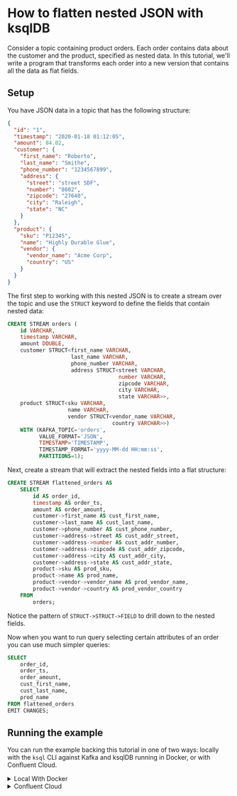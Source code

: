 <!-- title: How to flatten nested JSON with ksqlDB -->
<!-- description: In this tutorial, learn how to flatten nested JSON with ksqlDB, with step-by-step instructions and supporting code. -->

# How to flatten nested JSON with ksqlDB

Consider a topic containing product orders. Each order contains data about the customer and the product, specified as nested data. In this tutorial, we'll write a program that transforms each order into a new version that contains all the data as flat fields.

## Setup

You have JSON data in a topic that has the following structure:
```json
{
  "id": "1",
  "timestamp": "2020-01-18 01:12:05",
  "amount": 84.02,
  "customer": {
    "first_name": "Roberto",
    "last_name": "Smithe",
    "phone_number": "1234567899",
    "address": {
      "street": "street SDF",
      "number": "8602",
      "zipcode": "27640",
      "city": "Raleigh",
      "state": "NC"
    }
  },
  "product": {
    "sku": "P12345",
    "name": "Highly Durable Glue",
    "vendor": {
      "vendor_name": "Acme Corp",
      "country": "US"
    }
  }
}
```
The first step to working with this nested JSON is to create a stream over the topic and use the `STRUCT` keyword to define the fields that contain nested data:
```sql
CREATE STREAM orders (
    id VARCHAR,
    timestamp VARCHAR,
    amount DOUBLE,
    customer STRUCT<first_name VARCHAR,
                    last_name VARCHAR,
                    phone_number VARCHAR,
                    address STRUCT<street VARCHAR,
                                   number VARCHAR,
                                   zipcode VARCHAR,
                                   city VARCHAR,
                                   state VARCHAR>>,
    product STRUCT<sku VARCHAR,
                   name VARCHAR,
                   vendor STRUCT<vendor_name VARCHAR,
                                 country VARCHAR>>)
    WITH (KAFKA_TOPIC='orders',
          VALUE_FORMAT='JSON',
          TIMESTAMP='TIMESTAMP',
          TIMESTAMP_FORMAT='yyyy-MM-dd HH:mm:ss',
          PARTITIONS=1);
```
     
Next, create a stream that will extract the nested fields into a flat structure:

```sql
CREATE STREAM flattened_orders AS
    SELECT
        id AS order_id,
        timestamp AS order_ts,
        amount AS order_amount,
        customer->first_name AS cust_first_name,
        customer->last_name AS cust_last_name,
        customer->phone_number AS cust_phone_number,
        customer->address->street AS cust_addr_street,
        customer->address->number AS cust_addr_number,
        customer->address->zipcode AS cust_addr_zipcode,
        customer->address->city AS cust_addr_city,
        customer->address->state AS cust_addr_state,
        product->sku AS prod_sku,
        product->name AS prod_name,
        product->vendor->vendor_name AS prod_vendor_name,
        product->vendor->country AS prod_vendor_country
    FROM
        orders;
```

Notice the pattern of `STRUCT->STRUCT->FIELD` to drill down to the nested fields.
 
Now when you want to run query selecting certain attributes of an order you can use much simpler queries:

```sql
SELECT
    order_id,
    order_ts,
    order_amount,
    cust_first_name,
    cust_last_name,
    prod_name
FROM flattened_orders
EMIT CHANGES;
```

## Running the example

You can run the example backing this tutorial in one of two ways: locally with the `ksql` CLI against Kafka and ksqlDB running in Docker, or with Confluent Cloud.

<details>
  <summary>Local With Docker</summary>

  ### Prerequisites

  * Docker running via [Docker Desktop](https://docs.docker.com/desktop/) or [Docker Engine](https://docs.docker.com/engine/install/)
  * [Docker Compose](https://docs.docker.com/compose/install/). Ensure that the command `docker compose version` succeeds.

  ### Run the commands

  Clone the `confluentinc/tutorials` GitHub repository (if you haven't already) and navigate to the `tutorials` directory:

  ```shell
  git clone git@github.com:confluentinc/tutorials.git
  cd tutorials
  ```

  Start ksqlDB and Kafka:

  ```shell
  docker compose -f ./docker/docker-compose-ksqldb.yml up -d
  ```

  Next, open the ksqlDB CLI:

  ```shell
  docker exec -it ksqldb-cli ksql http://ksqldb-server:8088
  ```

  Run the following SQL statements to create the `orders` stream backed by Kafka running in Docker and populate it with
  test data.

  ```sql
  CREATE STREAM orders (
      id VARCHAR,
      timestamp VARCHAR,
      amount DOUBLE,
      customer STRUCT<first_name VARCHAR,
                      last_name VARCHAR,
                      phone_number VARCHAR,
                      address STRUCT<street VARCHAR,
                                     number VARCHAR,
                                     zipcode VARCHAR,
                                     city VARCHAR,
                                     state VARCHAR>>,
      product STRUCT<sku VARCHAR,
                     name VARCHAR,
                     vendor STRUCT<vendor_name VARCHAR,
                                   country VARCHAR>>)
      WITH (KAFKA_TOPIC='orders',
            VALUE_FORMAT='JSON',
            TIMESTAMP='TIMESTAMP',
            TIMESTAMP_FORMAT='yyyy-MM-dd HH:mm:ss',
            PARTITIONS=1);
  ```

  ```sql
  INSERT INTO orders (id, timestamp, amount, customer, product)
      VALUES ('1', '2024-01-18 01:12:05', 89.99,
      STRUCT(first_name := 'Bob',
             last_name := 'Smith',
             address := STRUCT(street := 'Main',
                               number := '12',
                               zipcode := '01020',
                               city := 'Springfield',
                               state := 'MA')),
      STRUCT(sku := '87923',
             name := 'deck of cards',
             vendor := STRUCT(vendor_name := 'Best Brands',
                               country := 'US')));

  INSERT INTO orders (id, timestamp, amount, customer, product)
      VALUES ('2', '2024-01-18 01:12:05', 89.99,
      STRUCT(first_name := 'Jane',
             last_name := 'Jackson',
             address := STRUCT(street := 'Conservation Way',
                               number := '81',
                               zipcode := '01020',
                               city := 'Springfield',
                               state := 'MA')),
      STRUCT(sku := '3992',
             name := 'dog leash',
             vendor := STRUCT(vendor_name := 'Petz',
                               country := 'US')));
  ```

  Next, create a stream that will extract the nested fields into a flat structure. Note that we first tell ksqlDB to 
  consume from the beginning of the stream.

  ```sql
  SET 'auto.offset.reset'='earliest';

  CREATE STREAM flattened_orders AS
      SELECT
          id AS order_id,
          timestamp AS order_ts,
          amount AS order_amount,
          customer->first_name AS cust_first_name,
          customer->last_name AS cust_last_name,
          customer->phone_number AS cust_phone_number,
          customer->address->street AS cust_addr_street,
          customer->address->number AS cust_addr_number,
          customer->address->zipcode AS cust_addr_zipcode,
          customer->address->city AS cust_addr_city,
          customer->address->state AS cust_addr_state,
          product->sku AS prod_sku,
          product->name AS prod_name,
          product->vendor->vendor_name AS prod_vendor_name,
          product->vendor->country AS prod_vendor_country
      FROM
          orders;
  ```

  Now query certain flattened attributes of the orders:

  ```sql
  SELECT
      order_id,
      order_ts,
      order_amount,
      cust_first_name,
      cust_last_name,
      prod_name
  FROM flattened_orders
  EMIT CHANGES;
  ```

  The query output should look like this:

  ```plaintext
  +---------------------+---------------------+---------------------+---------------------+---------------------+---------------------+
  |ORDER_ID             |ORDER_TS             |ORDER_AMOUNT         |CUST_FIRST_NAME      |CUST_LAST_NAME       |PROD_NAME            |
  +---------------------+---------------------+---------------------+---------------------+---------------------+---------------------+
  |1                    |2020-01-18 01:12:05  |89.99                |Bob                  |Smith                |deck of cards        |
  |2                    |2024-01-18 01:12:05  |89.99                |Jane                 |Jackson              |dog leash            |
  +---------------------+---------------------+---------------------+---------------------+---------------------+---------------------+
  ```

  When you are finished, exit the ksqlDB CLI by entering `CTRL-D` and clean up the containers used for this tutorial by running:

  ```shell
  docker compose -f ./docker/docker-compose-ksqldb.yml down
  ```

</details>

<details>
  <summary>Confluent Cloud</summary>

  ### Prerequisites

  * A [Confluent Cloud](https://confluent.cloud/signup) account
  * The [Confluent CLI](https://docs.confluent.io/confluent-cli/current/install.html) installed on your machine

  ### Create Confluent Cloud resources

  Login to your Confluent Cloud account:

  ```shell
  confluent login --prompt --save
  ```

  Install a CLI plugin that will streamline the creation of resources in Confluent Cloud:

  ```shell
  confluent plugin install confluent-cloud_kickstart
  ```

  Run the following command to create a Confluent Cloud environment and Kafka cluster. This will create 
  resources in AWS region `us-west-2` by default, but you may override these choices by passing the `--cloud` argument with
  a value of `aws`, `gcp`, or `azure`, and the `--region` argument that is one of the cloud provider's supported regions,
  which you can list by running `confluent kafka region list --cloud <CLOUD PROVIDER>`
  
  ```shell
  confluent cloud-kickstart --name ksqldb-tutorial \
    --environment-name ksqldb-tutorial \
    --output-format stdout
  ```

  Now, create a ksqlDB cluster by first getting your user ID of the form `u-123456` when you run this command:

  ```shell
  confluent iam user list
  ```

  And then create a ksqlDB cluster called `ksqldb-tutorial` with access linked to your user account:

  ```shell
  confluent ksql cluster create ksqldb-tutorial \
    --credential-identity <USER ID>
  ```

  ### Run the commands

  Login to the [Confluent Cloud Console](https://confluent.cloud/). Select `Environments` in the lefthand navigation,
  and then click the `ksqldb-tutorial` environment tile. Click the `ksqldb-tutorial` Kafka cluster tile, and then
  select `ksqlDB` in the lefthand navigation.

  The cluster may take a few minutes to be provisioned. Once its status is `Up`, click the cluster name and scroll down to the editor.

  In the query properties section at the bottom, change the value for `auto.offset.reset` to `Earliest` so that ksqlDB 
  will consume from the beginning of the stream we create.

  Enter the following statements in the editor and click `Run query`. This creates the `orders` stream and
  populates it with test data.

  ```sql
  CREATE STREAM orders (
      id VARCHAR,
      timestamp VARCHAR,
      amount DOUBLE,
      customer STRUCT<first_name VARCHAR,
                      last_name VARCHAR,
                      phone_number VARCHAR,
                      address STRUCT<street VARCHAR,
                                     number VARCHAR,
                                     zipcode VARCHAR,
                                     city VARCHAR,
                                     state VARCHAR>>,
      product STRUCT<sku VARCHAR,
                     name VARCHAR,
                     vendor STRUCT<vendor_name VARCHAR,
                                   country VARCHAR>>)
      WITH (KAFKA_TOPIC='orders',
            VALUE_FORMAT='JSON',
            TIMESTAMP='TIMESTAMP',
            TIMESTAMP_FORMAT='yyyy-MM-dd HH:mm:ss',
            PARTITIONS=1);

  INSERT INTO orders (id, timestamp, amount, customer, product)
      VALUES ('1', '2024-01-18 01:12:05', 89.99,
      STRUCT(first_name := 'Bob',
             last_name := 'Smith',
             address := STRUCT(street := 'Main',
                               number := '12',
                               zipcode := '01020',
                               city := 'Springfield',
                               state := 'MA')),
      STRUCT(sku := '87923',
             name := 'deck of cards',
             vendor := STRUCT(vendor_name := 'Best Brands',
                               country := 'US')));

  INSERT INTO orders (id, timestamp, amount, customer, product)
      VALUES ('2', '2024-01-18 01:12:05', 89.99,
      STRUCT(first_name := 'Jane',
             last_name := 'Jackson',
             address := STRUCT(street := 'Conservation Way',
                               number := '81',
                               zipcode := '01020',
                               city := 'Springfield',
                               state := 'MA')),
      STRUCT(sku := '3992',
             name := 'dog leash',
             vendor := STRUCT(vendor_name := 'Petz',
                               country := 'US')));
  ```

  Next, create a stream that will extract the nested fields into a flat structure.

  ```sql
  CREATE STREAM flattened_orders AS
      SELECT
          id AS order_id,
          timestamp AS order_ts,
          amount AS order_amount,
          customer->first_name AS cust_first_name,
          customer->last_name AS cust_last_name,
          customer->phone_number AS cust_phone_number,
          customer->address->street AS cust_addr_street,
          customer->address->number AS cust_addr_number,
          customer->address->zipcode AS cust_addr_zipcode,
          customer->address->city AS cust_addr_city,
          customer->address->state AS cust_addr_state,
          product->sku AS prod_sku,
          product->name AS prod_name,
          product->vendor->vendor_name AS prod_vendor_name,
          product->vendor->country AS prod_vendor_country
      FROM
          orders;
  ```

  Now query certain flattened attributes of the orders:

  ```sql
  SELECT
      order_id,
      order_ts,
      order_amount,
      cust_first_name,
      cust_last_name,
      prod_name
  FROM flattened_orders
  EMIT CHANGES;
  ```

  The query output should look like this:

  ```plaintext
  +---------------------+---------------------+---------------------+---------------------+---------------------+---------------------+
  |ORDER_ID             |ORDER_TS             |ORDER_AMOUNT         |CUST_FIRST_NAME      |CUST_LAST_NAME       |PROD_NAME            |
  +---------------------+---------------------+---------------------+---------------------+---------------------+---------------------+
  |1                    |2020-01-18 01:12:05  |89.99                |Bob                  |Smith                |deck of cards        |
  |2                    |2024-01-18 01:12:05  |89.99                |Jane                 |Jackson              |dog leash            |
  +---------------------+---------------------+---------------------+---------------------+---------------------+---------------------+
  ```

  ### Clean up

  When you are finished, delete the `ksqldb-tutorial` environment by first getting the environment ID of the form 
  `env-123456` corresponding to it:

  ```shell
  confluent environment list
  ```

  Delete the environment, including all resources created for this tutorial:

  ```shell
  confluent environment delete <ENVIRONMENT ID>
  ```

</details>

